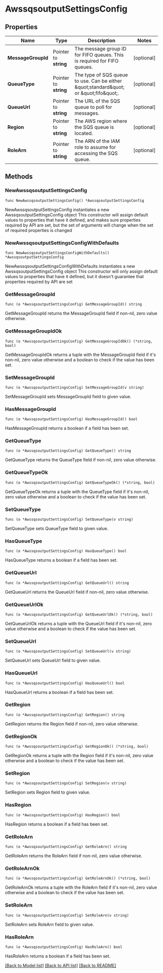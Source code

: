 # AwssqsoutputSettingsConfig

## Properties

Name | Type | Description | Notes
------------ | ------------- | ------------- | -------------
**MessageGroupId** | Pointer to **string** | The message group ID for FIFO queues. This is required for FIFO queues. | [optional] 
**QueueType** | Pointer to **string** | The type of SQS queue to use. Can be either \&quot;standard\&quot; or \&quot;fifo\&quot;. | [optional] 
**QueueUrl** | Pointer to **string** | The URL of the SQS queue to poll for messages. | [optional] 
**Region** | Pointer to **string** | The AWS region where the SQS queue is located. | [optional] 
**RoleArn** | Pointer to **string** | The ARN of the IAM role to assume for accessing the SQS queue. | [optional] 

## Methods

### NewAwssqsoutputSettingsConfig

`func NewAwssqsoutputSettingsConfig() *AwssqsoutputSettingsConfig`

NewAwssqsoutputSettingsConfig instantiates a new AwssqsoutputSettingsConfig object
This constructor will assign default values to properties that have it defined,
and makes sure properties required by API are set, but the set of arguments
will change when the set of required properties is changed

### NewAwssqsoutputSettingsConfigWithDefaults

`func NewAwssqsoutputSettingsConfigWithDefaults() *AwssqsoutputSettingsConfig`

NewAwssqsoutputSettingsConfigWithDefaults instantiates a new AwssqsoutputSettingsConfig object
This constructor will only assign default values to properties that have it defined,
but it doesn't guarantee that properties required by API are set

### GetMessageGroupId

`func (o *AwssqsoutputSettingsConfig) GetMessageGroupId() string`

GetMessageGroupId returns the MessageGroupId field if non-nil, zero value otherwise.

### GetMessageGroupIdOk

`func (o *AwssqsoutputSettingsConfig) GetMessageGroupIdOk() (*string, bool)`

GetMessageGroupIdOk returns a tuple with the MessageGroupId field if it's non-nil, zero value otherwise
and a boolean to check if the value has been set.

### SetMessageGroupId

`func (o *AwssqsoutputSettingsConfig) SetMessageGroupId(v string)`

SetMessageGroupId sets MessageGroupId field to given value.

### HasMessageGroupId

`func (o *AwssqsoutputSettingsConfig) HasMessageGroupId() bool`

HasMessageGroupId returns a boolean if a field has been set.

### GetQueueType

`func (o *AwssqsoutputSettingsConfig) GetQueueType() string`

GetQueueType returns the QueueType field if non-nil, zero value otherwise.

### GetQueueTypeOk

`func (o *AwssqsoutputSettingsConfig) GetQueueTypeOk() (*string, bool)`

GetQueueTypeOk returns a tuple with the QueueType field if it's non-nil, zero value otherwise
and a boolean to check if the value has been set.

### SetQueueType

`func (o *AwssqsoutputSettingsConfig) SetQueueType(v string)`

SetQueueType sets QueueType field to given value.

### HasQueueType

`func (o *AwssqsoutputSettingsConfig) HasQueueType() bool`

HasQueueType returns a boolean if a field has been set.

### GetQueueUrl

`func (o *AwssqsoutputSettingsConfig) GetQueueUrl() string`

GetQueueUrl returns the QueueUrl field if non-nil, zero value otherwise.

### GetQueueUrlOk

`func (o *AwssqsoutputSettingsConfig) GetQueueUrlOk() (*string, bool)`

GetQueueUrlOk returns a tuple with the QueueUrl field if it's non-nil, zero value otherwise
and a boolean to check if the value has been set.

### SetQueueUrl

`func (o *AwssqsoutputSettingsConfig) SetQueueUrl(v string)`

SetQueueUrl sets QueueUrl field to given value.

### HasQueueUrl

`func (o *AwssqsoutputSettingsConfig) HasQueueUrl() bool`

HasQueueUrl returns a boolean if a field has been set.

### GetRegion

`func (o *AwssqsoutputSettingsConfig) GetRegion() string`

GetRegion returns the Region field if non-nil, zero value otherwise.

### GetRegionOk

`func (o *AwssqsoutputSettingsConfig) GetRegionOk() (*string, bool)`

GetRegionOk returns a tuple with the Region field if it's non-nil, zero value otherwise
and a boolean to check if the value has been set.

### SetRegion

`func (o *AwssqsoutputSettingsConfig) SetRegion(v string)`

SetRegion sets Region field to given value.

### HasRegion

`func (o *AwssqsoutputSettingsConfig) HasRegion() bool`

HasRegion returns a boolean if a field has been set.

### GetRoleArn

`func (o *AwssqsoutputSettingsConfig) GetRoleArn() string`

GetRoleArn returns the RoleArn field if non-nil, zero value otherwise.

### GetRoleArnOk

`func (o *AwssqsoutputSettingsConfig) GetRoleArnOk() (*string, bool)`

GetRoleArnOk returns a tuple with the RoleArn field if it's non-nil, zero value otherwise
and a boolean to check if the value has been set.

### SetRoleArn

`func (o *AwssqsoutputSettingsConfig) SetRoleArn(v string)`

SetRoleArn sets RoleArn field to given value.

### HasRoleArn

`func (o *AwssqsoutputSettingsConfig) HasRoleArn() bool`

HasRoleArn returns a boolean if a field has been set.


[[Back to Model list]](../README.md#documentation-for-models) [[Back to API list]](../README.md#documentation-for-api-endpoints) [[Back to README]](../README.md)


